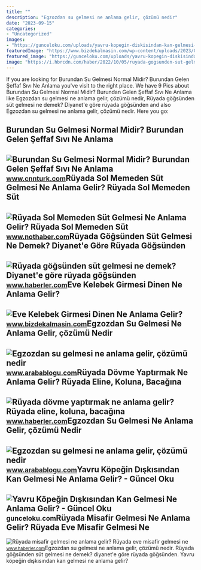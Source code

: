 ```yaml
---
title: ""
description: "Egzozdan su gelmesi ne anlama gelir, çözümü nedir"
date: "2023-09-15"
categories:
- "Uncategorized"
images:
- "https://gunceloku.com/uploads/yavru-kopegin-diskisindan-kan-gelmesi-61dbef3220da3.jpg"
featuredImage: "https://www.bizdekalmasin.com/wp-content/uploads/2023/03/Eve-Kelebek-Girmesi-Dinen-Ne-Anlama-Gelir-scaled.jpg"
featured_image: "https://gunceloku.com/uploads/yavru-kopegin-diskisindan-kan-gelmesi-61dbef3220da3.jpg"
image: "https://i.hbrcdn.com/haber/2022/10/05/ruyada-gogsunden-sut-gelmesi-ne-anlama-gelir-15335330_6420_amp.jpg"
---
```


If you are looking for Burundan Su Gelmesi Normal Midir? Burundan Gelen Şeffaf Sıvı Ne Anlama you've visit to the right place. We have 9 Pics about Burundan Su Gelmesi Normal Midir? Burundan Gelen Şeffaf Sıvı Ne Anlama like Egzozdan su gelmesi ne anlama gelir, çözümü nedir, Rüyada göğsünden süt gelmesi ne demek? Diyanet'e göre rüyada göğsünden and also Egzozdan su gelmesi ne anlama gelir, çözümü nedir. Here you go:

Burundan Su Gelmesi Normal Midir? Burundan Gelen Şeffaf Sıvı Ne Anlama
----------------------------------------------------------------------

 ![Burundan Su Gelmesi Normal Midir? Burundan Gelen Şeffaf Sıvı Ne Anlama](https://i.cnnturk.com/i/cnnturk/75/0x0/605283e2214ed804a47fe739.jpg) <small>www.cnnturk.com</small>Rüyada Sol Memeden Süt Gelmesi Ne Anlama Gelir? Rüyada Sol Memeden Süt
----------------------------------------------------------------------

 ![Rüyada Sol Memeden Süt Gelmesi Ne Anlama Gelir? Rüyada Sol Memeden Süt](https://i.nothaber.com/storage/files/images/2021/11/04/ruyada-sol-memeden-sut-gelmesi-ne-anlama-gelir-61838fb808207.jpg) <small>www.nothaber.com</small>Rüyada Göğsünden Süt Gelmesi Ne Demek? Diyanet'e Göre Rüyada Göğsünden
----------------------------------------------------------------------

 ![Rüyada göğsünden süt gelmesi ne demek? Diyanet'e göre rüyada göğsünden](https://i.hbrcdn.com/haber/2022/10/05/ruyada-gogsunden-sut-gelmesi-ne-anlama-gelir-15335330_6420_amp.jpg) <small>www.haberler.com</small>Eve Kelebek Girmesi Dinen Ne Anlama Gelir?
------------------------------------------

 ![Eve Kelebek Girmesi Dinen Ne Anlama Gelir?](https://www.bizdekalmasin.com/wp-content/uploads/2023/03/Eve-Kelebek-Girmesi-Dinen-Ne-Anlama-Gelir-scaled.jpg) <small>www.bizdekalmasin.com</small>Egzozdan Su Gelmesi Ne Anlama Gelir, çözümü Nedir
-------------------------------------------------

 ![Egzozdan su gelmesi ne anlama gelir, çözümü nedir](https://www.arabablogu.com/wp-content/uploads/2021/10/egzozdan-su-gelmesi-2-1024x576.jpg) <small>www.arabablogu.com</small>Rüyada Dövme Yaptırmak Ne Anlama Gelir? Rüyada Eline, Koluna, Bacağına
----------------------------------------------------------------------

 ![Rüyada dövme yaptırmak ne anlama gelir? Rüyada eline, koluna, bacağına](https://i.hbrcdn.com/haber/2022/09/30/ruyada-dovme-yaptirmak-ne-anlama-gelir-ruyada-15321341_8788_m.jpg) <small>www.haberler.com</small>Egzozdan Su Gelmesi Ne Anlama Gelir, çözümü Nedir
-------------------------------------------------

 ![Egzozdan su gelmesi ne anlama gelir, çözümü nedir](https://www.arabablogu.com/wp-content/uploads/2021/10/egzozdan-su-gelmesi.jpg) <small>www.arabablogu.com</small>Yavru Köpeğin Dışkısından Kan Gelmesi Ne Anlama Gelir? - Güncel Oku
-------------------------------------------------------------------

 ![Yavru Köpeğin Dışkısından Kan Gelmesi Ne Anlama Gelir? - Güncel Oku](https://gunceloku.com/uploads/yavru-kopegin-diskisindan-kan-gelmesi-61dbef3220da3.jpg) <small>gunceloku.com</small>Rüyada Misafir Gelmesi Ne Anlama Gelir? Rüyada Eve Misafir Gelmesi Ne
---------------------------------------------------------------------

 ![Rüyada misafir gelmesi ne anlama gelir? Rüyada eve misafir gelmesi ne](https://i.hbrcdn.com/haber/2022/10/05/ruyada-misafir-gelmesi-ne-anlama-gelir-ruyada-15335862_4634_m.jpg) <small>www.haberler.com</small>Egzozdan su gelmesi ne anlama gelir, çözümü nedir. Rüyada göğsünden süt gelmesi ne demek? diyanet'e göre rüyada göğsünden. Yavru köpeğin dışkısından kan gelmesi ne anlama gelir?
